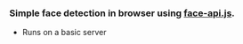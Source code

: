 ### Simple face detection in browser using [face-api.js](https://github.com/justadudewhohacks/face-api.js).

- Runs on a basic server
